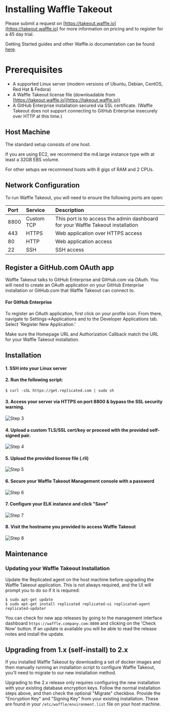 # Installing Waffle Takeout

Please submit a request on [https://takeout.waffle.io](https://takeout.waffle.io) for more information on pricing and to register for a 45 day trial.

Getting Started guides and other Waffle.io documentation can be found [here](https://github.com/waffleio/waffle.io/wiki).

# Prerequisites

* A supported Linux server (modern versions of Ubuntu, Debian, CentOS, Red Hat & Fedora)
* A Waffle Takeout license file (downloadable from [https://takeout.waffle.io](https://takeout.waffle.io))
* A GitHub Enterprise installation secured via SSL certificate. (Waffle Takeout does not support connecting to GitHub Enterprise insecurely over HTTP at this time.)

## Host Machine

The standard setup consists of one host.

If you are using EC2, we recommend the m4.large instance type with at least a 32GB EBS volume.

For other setups we recommend hosts with 8 gigs of RAM and 2 CPUs.

## Network Configuration

To run Waffle Takeout, you will need to ensure the following ports are open:

| Port          | Service       | Description                                                                      |
| :------------ |:--------------| :--------------------------------------------------------------------------------|
| 8800          | Custom TCP    | This port is to access the admin dashboard for your Waffle Takeout installation  |
| 443           | HTTPS         | Web application over HTTPS access                                                |
| 80            | HTTP          | Web application access                                                           |
| 22            | SSH           | SSH access                                                                       |

## Register a GitHub.com OAuth app

Waffle Takeout talks to GitHub Enterprise and GitHub.com via OAuth. You will need to create an OAuth application on your GitHub Enterprise installation or GitHub.com that Waffle Takeout can connect to.

#### For GitHub Enterprise

To register an OAuth application, first click on your profile icon. From there, navigate to Settings->Applications and to the Developer Applications tab. Select 'Register New Application.'

Make sure the Homepage URL and Authorization Callback match the URL for your Waffle Takeout installation.

## Installation

#### 1. SSH into your Linux server
#### 2. Run the following script:

 ```curl
$ curl -sSL https://get.replicated.com | sudo sh
 ```

#### 3. Access your server via HTTPS on port 8800 & bypass the SSL security warning.

![Step 3](http://f.cl.ly/items/341U3v3I2O3n1c1G1h3I/1.png)

#### 4. Upload a custom TLS/SSL cert/key or proceed with the provided self-signed pair.

![Step 4](http://f.cl.ly/items/0r3T2l453A350v1W0V2q/2.png)

#### 5. Upload the provided license file (.rli)

![Step 5](http://f.cl.ly/items/1x1b042H353N3C2P0V22/3.png)

#### 6. Secure your Waffle Takeout Management console with a password

![Step 6](http://f.cl.ly/items/412o1Z2X3I1O2w462x0c/4.png)

#### 7. Configure your ELK instance and click "Save"

![Step 7](http://f.cl.ly/items/0w223t293h0p3J451r2a/5.png)

#### 8. Visit the hostname you provided to access Waffle Takeout

![Step 8](http://f.cl.ly/items/0y0l2z0F3D0t3v1o0Q1X/6.png)

## Maintenance

### Updating your Waffle Takeout Installation

Update the Replicated agent on the host machine before upgrading the Waffle Takeout application. This is not always required, and the UI will prompt you to do so if it is required:

```curl
$ sudo apt-get update
$ sudo apt-get install replicated replicated-ui replicated-agent replicated-updater
```

You can check for new app releases by going to the management interface dashboard `https://waffle.company.com:8800` and clicking on the 'Check Now' button. If an update is available you will be able to read the release notes and install the update.

## Upgrading from 1.x (self-install) to 2.x

If you installed Waffle Takeout by downloading a set of docker images and then manually running an installation script to configure Waffle Takeout, you'll need to migrate to our new installation method.

Upgrading to the 2.x release only requires configuring the new installation with your existing database encryption keys. Follow the normal installation steps above, and then check the optional "Migrate" checkbox. Provide the "Encryption Key" and "Signing Key" from your existing installation. These are found in your `/etc/waffle/environment.list` file on your host machine.
